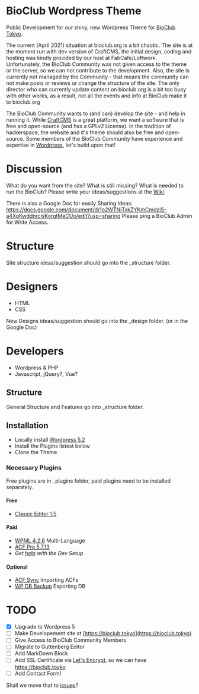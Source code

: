 # BioClub Wordpress Theme

Public Development for our shiny, new Wordpress Theme for [BioClub Tokyo](http://www.bioclub.tokyo).

The current (April 2021) situation at bioclub.org is a bit chaotic. The site is at the moment run with dev version of CraftCMS, the initial design, coding and hosting was kindly provided by our host at FabCafe/Loftwork. Unfortunately, the BioClub Community was not given access to the theme or the server, so we can not contribute to the development.
Also, the site is currently not managed by the Community - that means the community can not make posts or reviews or change the structure of the site. The only director who can currently update content on bioclub.org is a bit too busy with other works, as a result, not all the events and info at BioClub make it to bioclub.org

The BioClub Community wants to (and can) develop the site - and help in running it. While [CraftCMS](https://craftcms.com) is a great platform, we want a software that is free and open-source (and has a GPLv2 License). In the tradition of hackerspace, the website and it's theme should also be free and open-source. Some members of the BioClub Community have experience and expertise in [Wordpress](https://wordpress.org), let's build upon that!

# Discussion

What do you want from the site? What is still missing? What is needed to run the BioClub? Please write your ideas/suggestions at the [Wiki](https://github.com/BioClub/BioClub-Wordpress-Theme/wiki).

There is also a Google Doc for easily Sharing Ideas: https://docs.google.com/document/d/1o2WTNjTxkZYKmCmdziS-a4XgKwddnrclsKorgtMeCUo/edit?usp=sharing 
Please ping a BioClub Admin for Write Access.

# Structure

Site structure ideas/suggestion should go into the \_structure folder.

# Designers

- HTML
- CSS

New Designs ideas/suggestion should go into the \_design folder. (or in the Google Doc)

# Developers

- Wordpress & PHP
- Javascript, jQuery?, Vue?

## Structure

General Structure and Features go into \_structure folder.

## Installation

- Locally install [Wordpress 5.2](http://wordpress.org)
- Install the Plugins listest below
- Clone the Theme

### Necessary Plugins
Free plugins are in \_plugins folder, paid plugins need to be installed separately.

#### Free
* [Classic Editor 1.5](https://wordpress.org/plugins/classic-editor/)

#### Paid
* [WPML 4.2.6](https://wpml.org) Multi-Language
* [ACF Pro 5.7.13](https://www.advancedcustomfields.com)
* _Get [help](https://fb.me/trembl) with the Dev Setup_

#### Optional
* [ACF Sync](https://github.com/thomascharbit/acf-sync) Importing ACFs
* [WP DB Backup](https://wordpress.org/plugins/wp-db-backup/) Exporting DB

# TODO
- [x] Upgrade to Wordpress 5
- [ ] Make Developement site at [https://bioclub.tokyo](https://bioclub.tokyo)
- [ ] Give Access to BioClub Community Members
- [ ] Migrate to Guttenberg Editor
- [ ] Add MarkDown Block
- [ ] Add SSL Certificate via [Let's Encrypt](https://letsencrypt.org), so we can have https://bioclub.toyko
- [ ] Add Contact Form!

Shall we move that to [issues](https://github.com/BioClub/BioClub-Wordpress-Theme/issues)?

